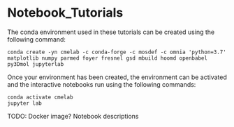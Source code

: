 # Notebook_Tutorials

The conda environment used in these tutorials can be created using the following command:
```
conda create -yn cmelab -c conda-forge -c mosdef -c omnia 'python=3.7' matplotlib numpy parmed foyer fresnel gsd mbuild hoomd openbabel py3Dmol jupyterlab
```
Once your environment has been created, the environment can be activated and the interactive notebooks run using the following commands:
```
conda activate cmelab
jupyter lab
```

TODO: 
Docker image?
Notebook descriptions

